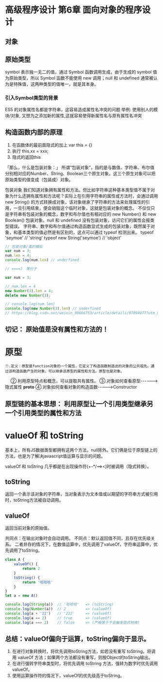 # 高级程序设计 第6章 面向对象的程序设计
## 对象


## 原始类型
<!-- string 、number 、boolean 和 symbol 这四种类型统称为原始类型（Primitive）；表示不能再细分下去的基本类型 -->
symbol 表示独一无二的值，通过 Symbol 函数调用生成，由于生成的 symbol 值为原始类型，所以 Symbol 函数不能使用 new 调用；null 和 undefined 通常被认为是特殊值，这两种类型的值唯一，就是其本身。


### 引入Symbol类型的背景
ES5 的对象属性名都是字符串，这容易造成属性名冲突的问题
举例: 使用别人的模块/对象, 又想为之添加新的属性,这就容易使得新属性名与原有属性名冲突

## 构造函数内部的原理
 1. 在函数体的最前面隐式的加上 var this = {}
 2. 执行 this.xx = xxx;
 3. 隐式的返回this


<!-- 如果你的构造函数中没有返回任何内容，就会返回this----当前的上下文，也就是你当前创建的对象。要不然就返回任意非原始类型的值。
而普通的函数如果没有明显的返回值将返回undefined。 而且，一旦我们new一个构造函数来创建对象，那么这个函数不可以返回一个原始值【如果我们返回一个原始值，那么构造函数是会忽略掉这个原始值的，直接返回隐式的this对象】，但是可以返回一个对象、数组等非原始值！ -->


 <!-- 包装对象
    ①.new String();
    ②.new Boolean()
    ③.new Number()
注意：在javascript中有两种数字【123,new Number(123)也即：原始值123、对象123】和两种字符串【原始值""字符串、对象字符串new String()】、以及两种boolean值【原始布尔值true或者false、对象布尔值true或者false】

之所以讲有两种数字和两种字符串是因为原始值字符串和原始值数字是不可以有属性和方法的，而对象数字和对象字符串才是可以有属性和方法的！而且对象数字也是可以直接参与运算的，但是运算完成之后就成了原始值了，就不是对象了！上述对于字符串和布尔值也是适用的！ --> 

「那么，什么是包装对象：」
所谓“包装对象”，指的是与数值、字符串、布尔值分别相对应的Number、String、Boolean三个原生对象。这三个原生对象可以把原始类型的值变成（包装成）对象。

包装对象
我们知道对象拥有属性和方法。但比如字符串这种基本类型值不属于对象为什么还拥有属性和方法呢？实际上在引用字符串的属性或方法时，会通过调用 new String() 的方式转换成对象，该对象继承了字符串的方法来处理属性的引用，一旦引用结束，便会销毁这个临时对象，这就是包装对象的概念。
不仅仅只是字符串有包装对象的概念，数字和布尔值也有相对应的 new Number() 和 new Boolean() 包装对象。null 和 undefined 没有包装对象，访问它们的属性会报类型错误。
字符串、数字和布尔值通过构造函数显式生成的包装对象，既然属于对象，和基本类型的值必然是有区别的，这点可以通过 typeof 检测出来。
typeof 'seymoe'                 // 'string'
typeof new String('seymoe')     // 'object'


```javascript
// 包装对象/类的模拟
var num = 3;
num.len = 4;
console.log(num.len) // underfined

// ====》 等价于

var num = 3;

// num.len = 4
new Number(3).len = 4;
delete new Number(3);

// console.log(num.len)
console.log(new Number(3).len) // underfined
// https://blog.csdn.net/weixin_30666753/article/details/97094977?utm_medium=distribute.pc_aggpage_search_result.none-task-blog-2~all~first_rank_v2~rank_v25-6-97094977.nonecase&utm_term=js%20%E6%9E%84%E9%80%A0%E5%87%BD%E6%95%B0%E5%8E%9F%E7%90%86

```

<!-- String 类定义了大量操作字符串的方法，例如从字符串中提取字符或子串，或者检索字符或子串。

需要注意的是，JavaScript 的字符串是不可变的（immutable），String 类定义的方法都不能改变字符串的内容。像 String.toUpperCase() 这样的方法，返回的是全新的字符串，而不是修改原始字符串。 -->

<!-- 参考链接 https://juejin.im/post/6844903752332214280#heading-6 -->

## 切记： 原始值是没有属性和方法的！
<!-- 参考链接 https://blog.csdn.net/weixin_30666753/article/details/97094977?utm_medium=distribute.pc_aggpage_search_result.none-task-blog-2~all~first_rank_v2~rank_v25-6-97094977.nonecase&utm_term=js%20%E6%9E%84%E9%80%A0%E5%87%BD%E6%95%B0%E5%8E%9F%E7%90%86 -->



# 原型
    ①.定义：原型是function对象的一个属性，它定义了构造函数制造出的对象的公共祖先。通过该构造函数产生的对象，可以继承该原型的属性和方法。原型也是对象。
　  ②.利用原型特点和概念，可以提取共有属性。
    ③.对象如何查看原型------>隐式属性 __proto__
    ④.对象如何查看对象的构造函数----->Constructor
## 原型链的基本思想： 利用原型让一个引用类型继承另一个引用类型的属性和方法


<!-- 还有一点，可能有人会说 Object.prototype.__proto__ === null，岂不是说 arr instanceof null 也应该为 true，这个语句其实会报错提示右侧参数应该为对象，这也印证 typeof null 的结果为 object 真的只是个 bug 。 -->

# valueOf 和 toString 
基本上，所有JS数据类型都拥有这两个方法，null除外。它们俩是位于原型链上的方法，也是为了解决javascript值运算与显示的问题。

valueOf 和 toString 几乎都是在出现操作符(+-*/==><)时被调用（隐式转换）。

## toString
返回一个表示该对象的字符串，当对象表示为文本值或以期望的字符串方式被引用时，toString方法被自动调用。

## valueOf 
返回当前对象的原始值。

共同点：在输出对象时会自动调用。
不同点：默认返回值不同，且存在优先级关系。
二者并存的情况下，在数值运算中，优先调用了valueOf，字符串运算中，优先调用了toString。

```javascript
class A {
    valueOf() {
        return 2
    }
    toString() {
        return '哈哈哈'
    }
}
let a = new A()

console.log(String(a))  // '哈哈哈'   => (toString)
console.log(Number(a))  // 2         => (valueOf)
console.log(a + '22')   // '222'     => (valueOf)
console.log(a == 2)     // true      => (valueOf)
console.log(a === 2)    // false     => (严格等于不会触发隐式转换)

```
## 总结：valueOf偏向于运算，toString偏向于显示。

1. 在进行对象转换时，将优先调用toString方法，如若没有重写 toString，将调用 valueOf 方法；如果两个方法都没有重写，则按Object的toString输出。
2. 在进行强转字符串类型时，将优先调用 toString 方法，强转为数字时优先调用 valueOf。
3. 使用运算操作符的情况下，valueOf的优先级高于toString。

